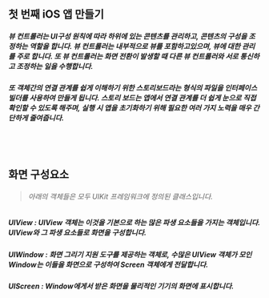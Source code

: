 ## 첫 번째 iOS 앱 만들기

##### 뷰 컨트롤러는 UI구성 원칙에 따라 하위에 있는 콘텐츠를 관리하고, 콘텐츠의 구성을 조정하는 역할을 합니다. 뷰 컨트롤러는 내부적으로 뷰를 포함하고있으며, 뷰에 대한 관리를 주로 합니다. 또 뷰 컨트롤러는 화면 전환이 발생할 때 다른 뷰 컨트롤러와 서로 통신하고 조정하는 일을 수행합니다.

##### 또 객체간의 연결 관계를 쉽게 이해하기 위한 스토리보드라는 형식의 파일을 인터페이스 빌더를 사용하여 만들게 됩니다. 스토리 보드는 앱에서 연결 관계를 더 쉽게 눈으로 직접 확인할 수 있도록 해주며, 실행 시 앱을 초기화하기 위해 필요한 여러 가지 노력을 매우 간단하게 줄여줍니다.

<br>
<br>

## 화면 구성요소

> ###### 아래의 객체들은 모두 UIKit 프레임워크에 정의된 클래스입니다.



##### UIView : UIView 객체는 이것을 기본으로 하는 많은 파생 요소들을 가지는 객체입니다. <br>UIView와 그 파생 요소들로 화면을 구성합니다.


##### UIWindow : 화면 그리기 지원 도구를 제공하는 객체로, 수많은 UIView 객체가 모인 Window는 이들을 화면으로 구성하여 Screen 객체에게 전달합니다.


##### UIScreen : Window에게서 받은 화면을 물리적인 기기의 화면에 표시합니다. 